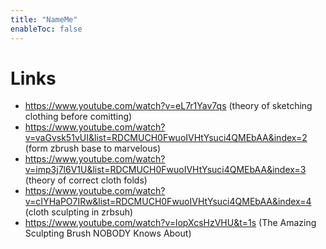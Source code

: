```yaml
---
title: "NameMe"
enableToc: false
---
```


# Links

- https://www.youtube.com/watch?v=eL7r1Yav7qs (theory of sketching clothing before comitting)
- https://www.youtube.com/watch?v=vaGvsk51vUI&list=RDCMUCH0FwuoIVHtYsuci4QMEbAA&index=2 (form zbrush base to marvelous)
- https://www.youtube.com/watch?v=imp3j7l6V1U&list=RDCMUCH0FwuoIVHtYsuci4QMEbAA&index=3 (theory of correct cloth folds)
- https://www.youtube.com/watch?v=cIYHaPO7IRw&list=RDCMUCH0FwuoIVHtYsuci4QMEbAA&index=4 (cloth sculpting in zrbsuh)
- https://www.youtube.com/watch?v=lopXcsHzVHU&t=1s (The Amazing Sculpting Brush NOBODY Knows About)






